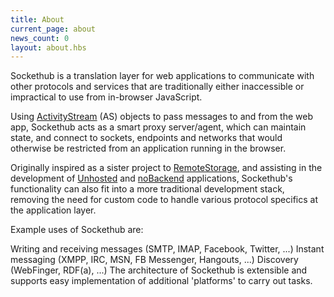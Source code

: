 ```yaml
---
title: About
current_page: about
news_count: 0
layout: about.hbs
---
```

Sockethub is a translation layer for web applications to communicate with other protocols and services that are traditionally either inaccessible or impractical to use from in-browser JavaScript.


Using [ActivityStream](http://activitystrea.ms/) (AS) objects to pass messages to and from the web app, Sockethub acts as a smart proxy server/agent, which can maintain state, and connect to sockets, endpoints and networks that would otherwise be restricted from an application running in the browser.


Originally inspired as a sister project to [RemoteStorage](https://remotestorage.io/), and assisting in the development of [Unhosted](http://unhosted.org/) and [noBackend](http://nobackend.org/) applications, Sockethub's functionality can also fit into a more traditional development stack, removing the need for custom code to handle various protocol specifics at the application layer.


Example uses of Sockethub are:


Writing and receiving messages (SMTP, IMAP, Facebook, Twitter, ...)
Instant messaging (XMPP, IRC, MSN, FB Messenger, Hangouts, ...)
Discovery (WebFinger, RDF(a), ...)
The architecture of Sockethub is extensible and supports easy implementation of additional 'platforms' to carry out tasks.
